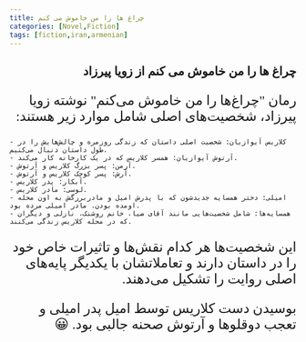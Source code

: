 ```yaml
---
title: چراغ ها را من خاموش می کنم
categories: [Novel,Fiction]
tags: [fiction,iran,armenian]
---
```


<style type="text/css"> 
@font-face { font-family: 'Roya'; src: url('../../roya.ttf'); } 
p { font-family: Roya; direction: rtl; font-size:24px; } 
ul {direction:rtl;font-family: Roya;}
h2 {direction:rtl;font-family: Roya;}
</style> 

## چراغ ها را من خاموش می کنم از زویا پیرزاد

رمان "چراغ‌ها را من خاموش می‌کنم" نوشته زویا پیرزاد، شخصیت‌های اصلی شامل موارد زیر هستند:

    - کلاریس آیوازیان: شخصیت اصلی داستان که زندگی روزمره و چالش‌هایش را در طول داستان دنبال می‌کنیم.
    - آرتوش آیوازیان: همسر کلاریس که در یک کارخانه کار می‌کند.
    - آرمن: پسر بزرگ کلاریس و آرتوش.
    - آرش: پسر کوچک کلاریس و آرتوش.
    - آبکار: پدر کلاریس.
    - لوسی: مادر کلاریس.
    - امیلی: دختر همسایه جدیدشون که با پدرش امیل و مادربرزگش به اون محله اومده بودن. مادر امیلی مرده بود.
    - همسایه‌ها: شامل شخصیت‌هایی مانند آقای ضیا، خانم روشنک، نازلی و دیگران که در محله کلاریس زندگی می‌کنند.

این شخصیت‌ها هر کدام نقش‌ها و تاثیرات خاص خود را در داستان دارند و تعاملاتشان با یکدیگر پایه‌های اصلی روایت را تشکیل می‌دهند.

بوسیدن دست کلاریس توسط امیل پدر امیلی و تعجب دوقلوها و آرتوش صحنه جالبی بود. :grinning:




